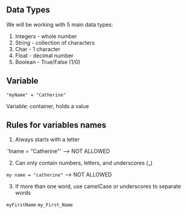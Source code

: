 ## Data Types

We will be working with 5 main data types:

1. Integers - whole number 
2. String - collection of characters
3. Char - 1 character
4. Float - decimal number 
5. Boolean - True/False (1/0)

## Variable

`"myName" = "Catherine"`

Variable: container, holds a value

## Rules for variables names

1. Always starts with a letter

  `1name = "Catherine"' --> NOT ALLOWED

2. Can only contain numbers, letters, and underscores (_)

`my name = "catherine"` --> NOT ALLOWED

3. If more than one word, use camelCase or underscores to separate words

`myFirstName` `my_First_Name`